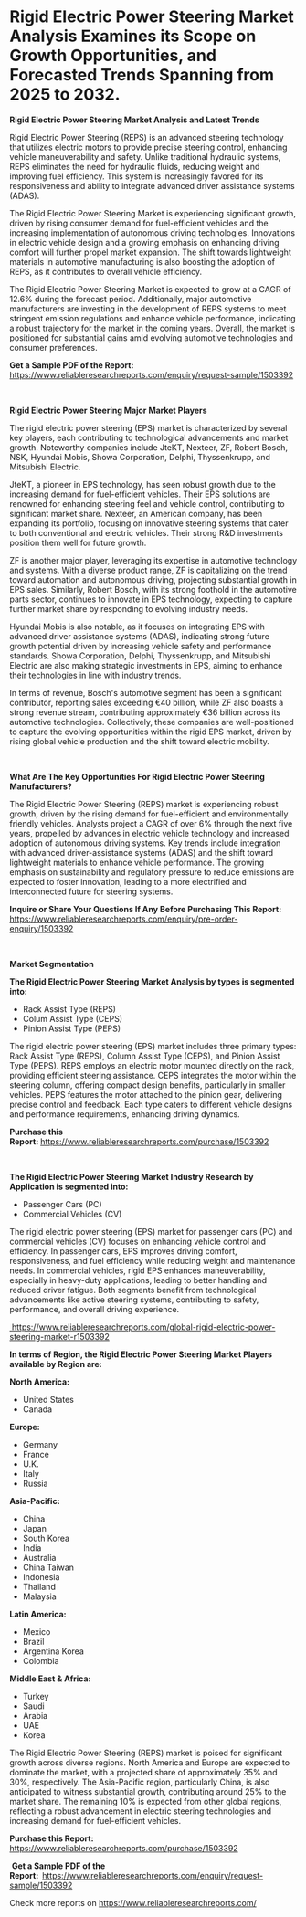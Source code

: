 <p><h1>Rigid Electric Power Steering Market Analysis Examines its Scope on Growth Opportunities, and Forecasted Trends Spanning from 2025 to 2032.</h1></p><p><strong>Rigid Electric Power Steering Market Analysis and Latest Trends</strong></p>
<p><p>Rigid Electric Power Steering (REPS) is an advanced steering technology that utilizes electric motors to provide precise steering control, enhancing vehicle maneuverability and safety. Unlike traditional hydraulic systems, REPS eliminates the need for hydraulic fluids, reducing weight and improving fuel efficiency. This system is increasingly favored for its responsiveness and ability to integrate advanced driver assistance systems (ADAS).</p><p>The Rigid Electric Power Steering Market is experiencing significant growth, driven by rising consumer demand for fuel-efficient vehicles and the increasing implementation of autonomous driving technologies. Innovations in electric vehicle design and a growing emphasis on enhancing driving comfort will further propel market expansion. The shift towards lightweight materials in automotive manufacturing is also boosting the adoption of REPS, as it contributes to overall vehicle efficiency.</p><p>The Rigid Electric Power Steering Market is expected to grow at a CAGR of 12.6% during the forecast period. Additionally, major automotive manufacturers are investing in the development of REPS systems to meet stringent emission regulations and enhance vehicle performance, indicating a robust trajectory for the market in the coming years. Overall, the market is positioned for substantial gains amid evolving automotive technologies and consumer preferences.</p></p>
<p><strong>Get a Sample PDF of the Report:&nbsp;</strong> <a href="https://www.reliableresearchreports.com/enquiry/request-sample/1503392?utm_campaign=2665&utm_medium=2&utm_source=Github&utm_content=ia&utm_term=23032025&utm_id=rigid-electric-power-steering">https://www.reliableresearchreports.com/enquiry/request-sample/1503392</a></p>
<p>&nbsp;</p>
<p><strong>Rigid Electric Power Steering Major Market Players</strong></p>
<p><p>The rigid electric power steering (EPS) market is characterized by several key players, each contributing to technological advancements and market growth. Noteworthy companies include JteKT, Nexteer, ZF, Robert Bosch, NSK, Hyundai Mobis, Showa Corporation, Delphi, Thyssenkrupp, and Mitsubishi Electric.</p><p>JteKT, a pioneer in EPS technology, has seen robust growth due to the increasing demand for fuel-efficient vehicles. Their EPS solutions are renowned for enhancing steering feel and vehicle control, contributing to significant market share. Nexteer, an American company, has been expanding its portfolio, focusing on innovative steering systems that cater to both conventional and electric vehicles. Their strong R&D investments position them well for future growth.</p><p>ZF is another major player, leveraging its expertise in automotive technology and systems. With a diverse product range, ZF is capitalizing on the trend toward automation and autonomous driving, projecting substantial growth in EPS sales. Similarly, Robert Bosch, with its strong foothold in the automotive parts sector, continues to innovate in EPS technology, expecting to capture further market share by responding to evolving industry needs.</p><p>Hyundai Mobis is also notable, as it focuses on integrating EPS with advanced driver assistance systems (ADAS), indicating strong future growth potential driven by increasing vehicle safety and performance standards. Showa Corporation, Delphi, Thyssenkrupp, and Mitsubishi Electric are also making strategic investments in EPS, aiming to enhance their technologies in line with industry trends.</p><p>In terms of revenue, Bosch's automotive segment has been a significant contributor, reporting sales exceeding €40 billion, while ZF also boasts a strong revenue stream, contributing approximately €36 billion across its automotive technologies. Collectively, these companies are well-positioned to capture the evolving opportunities within the rigid EPS market, driven by rising global vehicle production and the shift toward electric mobility.</p></p>
<p>&nbsp;</p>
<p><strong>What Are The Key Opportunities For Rigid Electric Power Steering Manufacturers?</strong></p>
<p><p>The Rigid Electric Power Steering (REPS) market is experiencing robust growth, driven by the rising demand for fuel-efficient and environmentally friendly vehicles. Analysts project a CAGR of over 6% through the next five years, propelled by advances in electric vehicle technology and increased adoption of autonomous driving systems. Key trends include integration with advanced driver-assistance systems (ADAS) and the shift toward lightweight materials to enhance vehicle performance. The growing emphasis on sustainability and regulatory pressure to reduce emissions are expected to foster innovation, leading to a more electrified and interconnected future for steering systems.</p></p>
<p><strong>Inquire or Share Your Questions If Any Before Purchasing This Report:</strong> <a href="https://www.reliableresearchreports.com/enquiry/pre-order-enquiry/1503392?utm_campaign=2665&utm_medium=2&utm_source=Github&utm_content=ia&utm_term=23032025&utm_id=rigid-electric-power-steering">https://www.reliableresearchreports.com/enquiry/pre-order-enquiry/1503392</a></p>
<p>&nbsp;</p>
<p><strong>Market Segmentation</strong></p>
<p><strong>The Rigid Electric Power Steering Market Analysis by types is segmented into:</strong></p>
<p><ul><li>Rack Assist Type (REPS)</li><li>Colum Assist Type (CEPS)</li><li>Pinion Assist Type (PEPS)</li></ul></p>
<p><p>The rigid electric power steering (EPS) market includes three primary types: Rack Assist Type (REPS), Column Assist Type (CEPS), and Pinion Assist Type (PEPS). REPS employs an electric motor mounted directly on the rack, providing efficient steering assistance. CEPS integrates the motor within the steering column, offering compact design benefits, particularly in smaller vehicles. PEPS features the motor attached to the pinion gear, delivering precise control and feedback. Each type caters to different vehicle designs and performance requirements, enhancing driving dynamics.</p></p>
<p><strong>Purchase this Report:&nbsp;</strong><a href="https://www.reliableresearchreports.com/purchase/1503392?utm_campaign=2665&utm_medium=2&utm_source=Github&utm_content=ia&utm_term=23032025&utm_id=rigid-electric-power-steering">https://www.reliableresearchreports.com/purchase/1503392</a></p>
<p>&nbsp;</p>
<p><strong>The Rigid Electric Power Steering Market Industry Research by Application is segmented into:</strong></p>
<p><ul><li>Passenger Cars (PC)</li><li>Commercial Vehicles (CV)</li></ul></p>
<p><p>The rigid electric power steering (EPS) market for passenger cars (PC) and commercial vehicles (CV) focuses on enhancing vehicle control and efficiency. In passenger cars, EPS improves driving comfort, responsiveness, and fuel efficiency while reducing weight and maintenance needs. In commercial vehicles, rigid EPS enhances maneuverability, especially in heavy-duty applications, leading to better handling and reduced driver fatigue. Both segments benefit from technological advancements like active steering systems, contributing to safety, performance, and overall driving experience.</p></p>
<p><a href="https://www.reliableresearchreports.com/global-rigid-electric-power-steering-market-r1503392?utm_campaign=2665&utm_medium=2&utm_source=Github&utm_content=ia&utm_term=23032025&utm_id=rigid-electric-power-steering">&nbsp;https://www.reliableresearchreports.com/global-rigid-electric-power-steering-market-r1503392</a></p>
<p><strong>In terms of Region, the Rigid Electric Power Steering Market Players available by Region are:</strong></p>
<p>
    <p> <strong> North America: </strong>
        <ul>
            <li>United States</li>
            <li>Canada</li>
        </ul>
        </p> 
    <p> <strong> Europe: </strong>
        <ul>
            <li>Germany</li>
            <li>France</li>
            <li>U.K.</li>
            <li>Italy</li>
            <li>Russia</li>
        </ul>
        </p> 
    <p> <strong> Asia-Pacific: </strong>
        <ul>
            <li>China</li>
            <li>Japan</li>
            <li>South Korea</li>
            <li>India</li>
            <li>Australia</li>
            <li>China Taiwan</li>
            <li>Indonesia</li>
            <li>Thailand</li>
            <li>Malaysia</li>
        </ul>
        </p> 
    <p> <strong> Latin America: </strong>
        <ul>
            <li>Mexico</li>
            <li>Brazil</li>
            <li>Argentina Korea</li>
            <li>Colombia</li>
        </ul>
        </p> 
    <p> <strong> Middle East & Africa: </strong>
        <ul>
            <li>Turkey</li>
            <li>Saudi</li>
            <li>Arabia</li>
            <li>UAE</li>
            <li>Korea</li>
        </ul>
    </p>
    </p>
<p><p>The Rigid Electric Power Steering (REPS) market is poised for significant growth across diverse regions. North America and Europe are expected to dominate the market, with a projected share of approximately 35% and 30%, respectively. The Asia-Pacific region, particularly China, is also anticipated to witness substantial growth, contributing around 25% to the market share. The remaining 10% is expected from other global regions, reflecting a robust advancement in electric steering technologies and increasing demand for fuel-efficient vehicles.</p></p>
<p><strong>Purchase this Report: </strong><a href="https://www.reliableresearchreports.com/purchase/1503392?utm_campaign=2665&utm_medium=2&utm_source=Github&utm_content=ia&utm_term=23032025&utm_id=rigid-electric-power-steering">https://www.reliableresearchreports.com/purchase/1503392</a></p>
<p>&nbsp;<strong>Get a Sample PDF of the Report:&nbsp;&nbsp;</strong><a href="https://www.reliableresearchreports.com/enquiry/request-sample/1503392?utm_campaign=2665&utm_medium=2&utm_source=Github&utm_content=ia&utm_term=23032025&utm_id=rigid-electric-power-steering">https://www.reliableresearchreports.com/enquiry/request-sample/1503392</a></p>
<p><strong></strong></p>
<p>Check more reports on <a href="https://www.reliableresearchreports.com/?utm_campaign=2665&utm_medium=2&utm_source=Github&utm_content=ia&utm_term=23032025&utm_id=rigid-electric-power-steering">https://www.reliableresearchreports.com/</a></p>